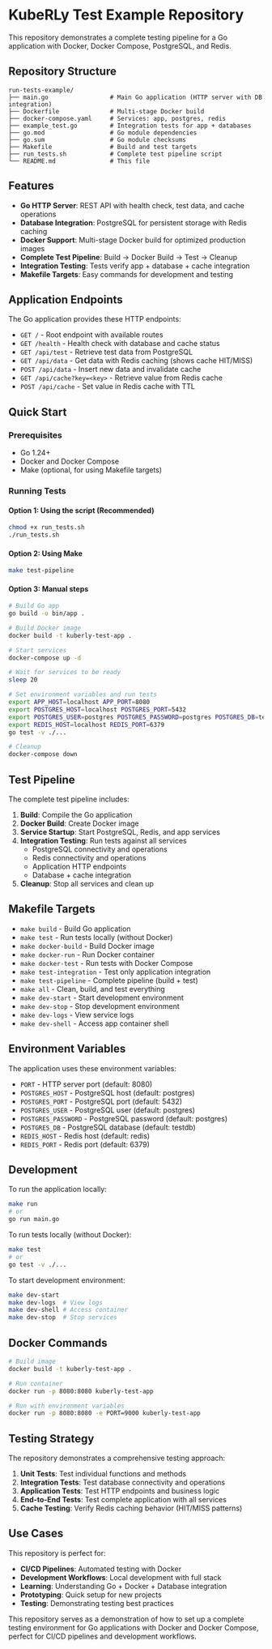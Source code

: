# KubeRLy Test Example Repository

This repository demonstrates a complete testing pipeline for a Go application with Docker, Docker Compose, PostgreSQL, and Redis.

## Repository Structure

```
run-tests-example/
├── main.go                 # Main Go application (HTTP server with DB integration)
├── Dockerfile              # Multi-stage Docker build
├── docker-compose.yaml     # Services: app, postgres, redis
├── example_test.go         # Integration tests for app + databases
├── go.mod                  # Go module dependencies
├── go.sum                  # Go module checksums
├── Makefile                # Build and test targets
├── run_tests.sh            # Complete test pipeline script
└── README.md               # This file
```

## Features

- **Go HTTP Server**: REST API with health check, test data, and cache operations
- **Database Integration**: PostgreSQL for persistent storage with Redis caching
- **Docker Support**: Multi-stage Docker build for optimized production images
- **Complete Test Pipeline**: Build → Docker Build → Test → Cleanup
- **Integration Testing**: Tests verify app + database + cache integration
- **Makefile Targets**: Easy commands for development and testing

## Application Endpoints

The Go application provides these HTTP endpoints:

- `GET /` - Root endpoint with available routes
- `GET /health` - Health check with database and cache status
- `GET /api/test` - Retrieve test data from PostgreSQL
- `GET /api/data` - Get data with Redis caching (shows cache HIT/MISS)
- `POST /api/data` - Insert new data and invalidate cache
- `GET /api/cache?key=<key>` - Retrieve value from Redis cache
- `POST /api/cache` - Set value in Redis cache with TTL

## Quick Start

### Prerequisites

- Go 1.24+
- Docker and Docker Compose
- Make (optional, for using Makefile targets)

### Running Tests

#### Option 1: Using the script (Recommended)
```bash
chmod +x run_tests.sh
./run_tests.sh
```

#### Option 2: Using Make
```bash
make test-pipeline
```

#### Option 3: Manual steps
```bash
# Build Go app
go build -o bin/app .

# Build Docker image
docker build -t kuberly-test-app .

# Start services
docker-compose up -d

# Wait for services to be ready
sleep 20

# Set environment variables and run tests
export APP_HOST=localhost APP_PORT=8080
export POSTGRES_HOST=localhost POSTGRES_PORT=5432
export POSTGRES_USER=postgres POSTGRES_PASSWORD=postgres POSTGRES_DB=testdb
export REDIS_HOST=localhost REDIS_PORT=6379
go test -v ./...

# Cleanup
docker-compose down
```

## Test Pipeline

The complete test pipeline includes:

1. **Build**: Compile the Go application
2. **Docker Build**: Create Docker image
3. **Service Startup**: Start PostgreSQL, Redis, and app services
4. **Integration Testing**: Run tests against all services
   - PostgreSQL connectivity and operations
   - Redis connectivity and operations
   - Application HTTP endpoints
   - Database + cache integration
5. **Cleanup**: Stop all services and clean up

## Makefile Targets

- `make build` - Build Go application
- `make test` - Run tests locally (without Docker)
- `make docker-build` - Build Docker image
- `make docker-run` - Run Docker container
- `make docker-test` - Run tests with Docker Compose
- `make test-integration` - Test only application integration
- `make test-pipeline` - Complete pipeline (build + test)
- `make all` - Clean, build, and test everything
- `make dev-start` - Start development environment
- `make dev-stop` - Stop development environment
- `make dev-logs` - View service logs
- `make dev-shell` - Access app container shell

## Environment Variables

The application uses these environment variables:

- `PORT` - HTTP server port (default: 8080)
- `POSTGRES_HOST` - PostgreSQL host (default: postgres)
- `POSTGRES_PORT` - PostgreSQL port (default: 5432)
- `POSTGRES_USER` - PostgreSQL user (default: postgres)
- `POSTGRES_PASSWORD` - PostgreSQL password (default: postgres)
- `POSTGRES_DB` - PostgreSQL database (default: testdb)
- `REDIS_HOST` - Redis host (default: redis)
- `REDIS_PORT` - Redis port (default: 6379)

## Development

To run the application locally:

```bash
make run
# or
go run main.go
```

To run tests locally (without Docker):

```bash
make test
# or
go test -v ./...
```

To start development environment:

```bash
make dev-start
make dev-logs  # View logs
make dev-shell # Access container
make dev-stop  # Stop services
```

## Docker Commands

```bash
# Build image
docker build -t kuberly-test-app .

# Run container
docker run -p 8080:8080 kuberly-test-app

# Run with environment variables
docker run -p 8080:8080 -e PORT=9000 kuberly-test-app
```

## Testing Strategy

The repository demonstrates a comprehensive testing approach:

1. **Unit Tests**: Test individual functions and methods
2. **Integration Tests**: Test database connectivity and operations
3. **Application Tests**: Test HTTP endpoints and business logic
4. **End-to-End Tests**: Test complete application with all services
5. **Cache Testing**: Verify Redis caching behavior (HIT/MISS patterns)

## Use Cases

This repository is perfect for:

- **CI/CD Pipelines**: Automated testing with Docker
- **Development Workflows**: Local development with full stack
- **Learning**: Understanding Go + Docker + Database integration
- **Prototyping**: Quick setup for new projects
- **Testing**: Demonstrating testing best practices

This repository serves as a demonstration of how to set up a complete testing environment for Go applications with Docker and Docker Compose, perfect for CI/CD pipelines and development workflows.
